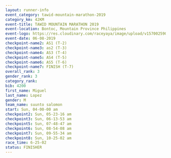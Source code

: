 ```yaml
---
layout: runner-info 
event_category: tawid-mountain-marathon-2019 
category_km: 42KM 
event-title: TAWID MOUNTAIN MARATHON 2019 
event-location: Bontoc, Mountain Province Philippines 
event-logo: https://res.cloudinary.com/raceyaya/image/upload/v1570025905/logo/tawid-mountain_shpquo.png 
event-date: 06-08-2019 
checkpoint-name2: AS1 (T-2) 
checkpoint-name3: as2 (T-3) 
checkpoint-name4: AS3 (T-4) 
checkpoint-name5: AS4 (T-5) 
checkpoint-name6: AS5 (T-6) 
checkpoint-name7: FINISH (T-7) 
overall_rank: 3
gender_rank: 3
category_rank: 
bib: 4200
first_name: Miguel
last_name: Lopez
gender: M
team_name: suunto salomon
start: Sun, 04-00-00 am
checkpoint2: Sun, 05-23-16 am
checkpoint3: Sun, 06-13-53 am
checkpoint5: Sun, 07-48-47 am
checkpoint6: Sun, 08-54-08 am
checkpoint7: Sun, 09-55-34 am
checkpoint8: Sun, 10-25-02 am
race_time: 6-25-02
status: FINISHER
---
```

